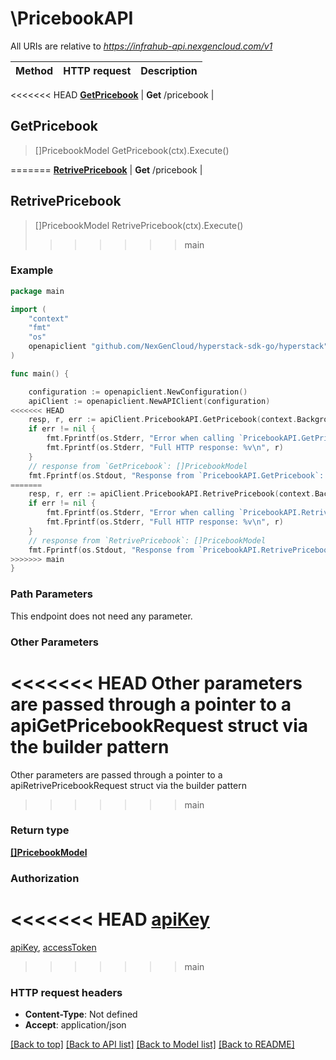 # \PricebookAPI

All URIs are relative to *https://infrahub-api.nexgencloud.com/v1*

Method | HTTP request | Description
------------- | ------------- | -------------
<<<<<<< HEAD
[**GetPricebook**](PricebookAPI.md#GetPricebook) | **Get** /pricebook | 



## GetPricebook

> []PricebookModel GetPricebook(ctx).Execute()


=======
[**RetrivePricebook**](PricebookAPI.md#RetrivePricebook) | **Get** /pricebook | 



## RetrivePricebook

> []PricebookModel RetrivePricebook(ctx).Execute()
>>>>>>> main



### Example

```go
package main

import (
	"context"
	"fmt"
	"os"
	openapiclient "github.com/NexGenCloud/hyperstack-sdk-go/hyperstack"
)

func main() {

	configuration := openapiclient.NewConfiguration()
	apiClient := openapiclient.NewAPIClient(configuration)
<<<<<<< HEAD
	resp, r, err := apiClient.PricebookAPI.GetPricebook(context.Background()).Execute()
	if err != nil {
		fmt.Fprintf(os.Stderr, "Error when calling `PricebookAPI.GetPricebook``: %v\n", err)
		fmt.Fprintf(os.Stderr, "Full HTTP response: %v\n", r)
	}
	// response from `GetPricebook`: []PricebookModel
	fmt.Fprintf(os.Stdout, "Response from `PricebookAPI.GetPricebook`: %v\n", resp)
=======
	resp, r, err := apiClient.PricebookAPI.RetrivePricebook(context.Background()).Execute()
	if err != nil {
		fmt.Fprintf(os.Stderr, "Error when calling `PricebookAPI.RetrivePricebook``: %v\n", err)
		fmt.Fprintf(os.Stderr, "Full HTTP response: %v\n", r)
	}
	// response from `RetrivePricebook`: []PricebookModel
	fmt.Fprintf(os.Stdout, "Response from `PricebookAPI.RetrivePricebook`: %v\n", resp)
>>>>>>> main
}
```

### Path Parameters

This endpoint does not need any parameter.

### Other Parameters

<<<<<<< HEAD
Other parameters are passed through a pointer to a apiGetPricebookRequest struct via the builder pattern
=======
Other parameters are passed through a pointer to a apiRetrivePricebookRequest struct via the builder pattern
>>>>>>> main


### Return type

[**[]PricebookModel**](PricebookModel.md)

### Authorization

<<<<<<< HEAD
[apiKey](../README.md#apiKey)
=======
[apiKey](../README.md#apiKey), [accessToken](../README.md#accessToken)
>>>>>>> main

### HTTP request headers

- **Content-Type**: Not defined
- **Accept**: application/json

[[Back to top]](#) [[Back to API list]](../README.md#documentation-for-api-endpoints)
[[Back to Model list]](../README.md#documentation-for-models)
[[Back to README]](../README.md)

